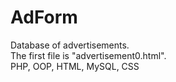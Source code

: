 # AdForm
Database of advertisements.  
The first file is "advertisement0.html".  
  PHP, OOP, HTML, MySQL, CSS

